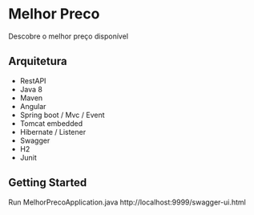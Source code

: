 # Melhor Preco
Descobre o melhor preço disponível

## Arquitetura

* RestAPI
* Java 8
* Maven
* Angular
* Spring boot / Mvc / Event
* Tomcat embedded
* Hibernate / Listener
* Swagger
* H2
* Junit

## Getting Started

Run MelhorPrecoApplication.java
http://localhost:9999/swagger-ui.html



